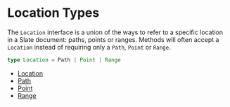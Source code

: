 # Location Types

The `Location` interface is a union of the ways to refer to a specific location in a Slate document: paths, points or ranges. Methods will often accept a `Location` instead of requiring only a `Path`, `Point` or `Range`.

```typescript
type Location = Path | Point | Range
```

- [Location](api/location.md)
- [Path](api/path.md)
- [Point](api/point.md)
- [Range](api/range.md)
